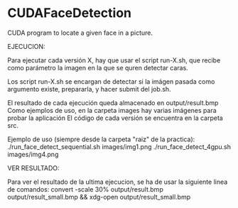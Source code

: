 # CUDAFaceDetection
CUDA program to locate a given face in a picture.

EJECUCION:

Para ejecutar cada versión X, hay que usar el script run-X.sh, que recibe como parámetro la imagen en la que se quren detectar caras. 

Los script run-X.sh se encargan de detectar si la imágen pasada como argumento existe, prepararla, y hacer submit del job.sh. 

El resultado de cada ejecución queda almacenado en output/result.bmp
Como ejemplos de uso, en la carpeta images hay varias imágenes para probar la aplicación
El código de cada versión se encuentra en la carpeta src.

Ejemplo de uso (siempre desde la carpeta "raiz" de la practica):
	./run_face_detect_sequential.sh images/img1.png
	./run_face_detect_4gpu.sh images/img4.png


VER RESULTADO:

Para ver el resultado de la ultima ejecucion, se ha de usar la siguiente linea de comandos:
	convert -scale 30% output/result.bmp output/result_small.bmp && xdg-open output/result_small.bmp	 

